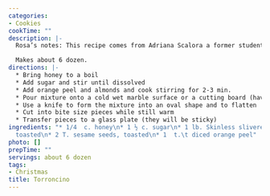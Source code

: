 ```yaml
---
categories:
- Cookies
cookTime: ""
description: |-
  Rosa’s notes: This recipe comes from Adriana Scalora a former student of mine at LTHS (1979-2003). I’ve made them for Christmas ever since she gave me the recipe in the late 80s.

  Makes about 6 dozen.
directions: |-
  * Bring honey to a boil
  * Add sugar and stir until dissolved
  * Add orange peel and almonds and cook stirring for 2-3 min.
  * Pour mixture onto a cold wet marble surface or a cutting board (have a glass of cold water near to wet the marble and to dip the knife into it)
  * Use a knife to form the mixture into an oval shape and to flatten
  * Cut into bite size pieces while still warm
  * Transfer pieces to a glass plate (they will be sticky)
ingredients: "* 1/4  c. honey\n* 1 ½ c. sugar\n* 1 lb. Skinless slivered almonds,
  toasted\n* 2 T. sesame seeds, toasted\n* 1  t.\t diced orange peel"
photo: []
prepTime: ""
servings: about 6 dozen
tags:
- Christmas
title: Torroncino
---
```

